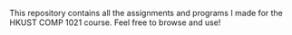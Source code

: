 This repository contains all the assignments and programs I made for the HKUST COMP 1021 course. Feel free to browse and use!